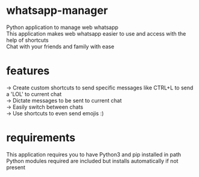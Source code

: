 # whatsapp-manager
Python application to manage web whatsapp\
This application makes web whatsapp easier to use and access with the help of shortcuts\
Chat with your friends and family with ease

# features

-> Create custom shortcuts to send specific messages like CTRL+L to send a 'LOL' to current chat\
-> Dictate messages to be sent to current chat\
-> Easily switch between chats\
-> Use shortcuts to even send emojis :)

# requirements

This application requires you to have Python3 and pip installed in path\
Python modules required are included but installs automatically if not present
